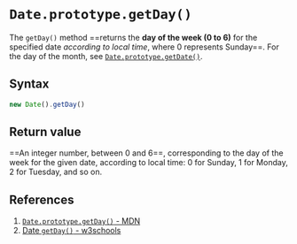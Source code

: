 # `Date.prototype.getDay()`

The `getDay()` method ==returns the **day of the week (0 to 6)** for the specified date _according to local time_, where 0 represents Sunday==. For the day of the month, see [`Date.prototype.getDate()`](https://developer.mozilla.org/en-US/docs/Web/JavaScript/Reference/Global_Objects/Date/getDate).

## Syntax

```js
new Date().getDay()
```

## Return value

==An integer number, between 0 and 6==, corresponding to the day of the week for the given date, according to local time: 0 for Sunday, 1 for Monday, 2 for Tuesday, and so on.

## References

1. [`Date.prototype.getDay()` - MDN](https://developer.mozilla.org/en-US/docs/Web/JavaScript/Reference/Global_Objects/Date/getDay)
1. [Date `getDay()` - w3schools](https://www.w3schools.com/jsref/jsref_getday.asp)